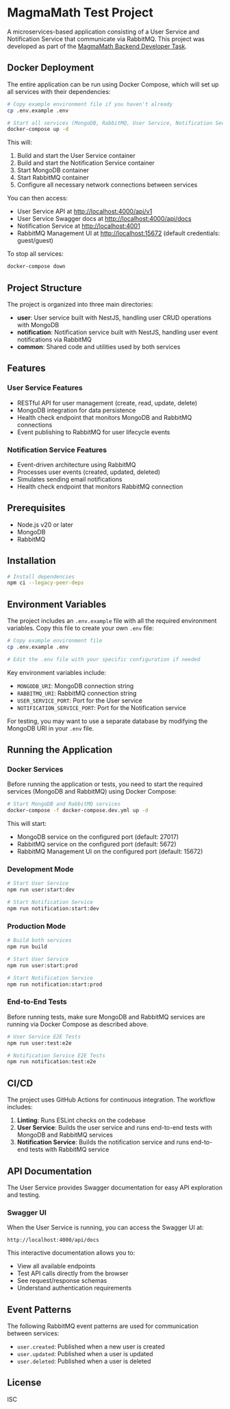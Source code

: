 # MagmaMath Test Project

A microservices-based application consisting of a User Service and Notification Service that communicate via RabbitMQ. This project was developed as part of the [MagmaMath Backend Developer Task](./task.md).

## Docker Deployment

The entire application can be run using Docker Compose, which will set up all services with their dependencies:

```bash
# Copy example environment file if you haven't already
cp .env.example .env

# Start all services (MongoDB, RabbitMQ, User Service, Notification Service)
docker-compose up -d
```

This will:

1. Build and start the User Service container
2. Build and start the Notification Service container
3. Start MongoDB container
4. Start RabbitMQ container
5. Configure all necessary network connections between services

You can then access:

- User Service API at [http://localhost:4000/api/v1](http://localhost:4000/api/v1)
- User Service Swagger docs at [http://localhost:4000/api/docs](http://localhost:4000/api/docs)
- Notification Service at [http://localhost:4001](http://localhost:4001)
- RabbitMQ Management UI at [http://localhost:15672](http://localhost:15672) (default credentials: guest/guest)

To stop all services:

```bash
docker-compose down
```

## Project Structure

The project is organized into three main directories:

- **user**: User service built with NestJS, handling user CRUD operations with MongoDB
- **notification**: Notification service built with NestJS, handling user event notifications via RabbitMQ
- **common**: Shared code and utilities used by both services

## Features

### User Service Features

- RESTful API for user management (create, read, update, delete)
- MongoDB integration for data persistence
- Health check endpoint that monitors MongoDB and RabbitMQ connections
- Event publishing to RabbitMQ for user lifecycle events

### Notification Service Features

- Event-driven architecture using RabbitMQ
- Processes user events (created, updated, deleted)
- Simulates sending email notifications
- Health check endpoint that monitors RabbitMQ connection

## Prerequisites

- Node.js v20 or later
- MongoDB
- RabbitMQ

## Installation

```bash
# Install dependencies
npm ci --legacy-peer-deps
```

## Environment Variables

The project includes an `.env.example` file with all the required environment variables. Copy this file to create your own `.env` file:

```bash
# Copy example environment file
cp .env.example .env

# Edit the .env file with your specific configuration if needed
```

Key environment variables include:

- `MONGODB_URI`: MongoDB connection string
- `RABBITMQ_URI`: RabbitMQ connection string
- `USER_SERVICE_PORT`: Port for the User service
- `NOTIFICATION_SERVICE_PORT`: Port for the Notification service

For testing, you may want to use a separate database by modifying the MongoDB URI in your `.env` file.

## Running the Application

### Docker Services

Before running the application or tests, you need to start the required services (MongoDB and RabbitMQ) using Docker Compose:

```bash
# Start MongoDB and RabbitMQ services
docker-compose -f docker-compose.dev.yml up -d
```

This will start:

- MongoDB service on the configured port (default: 27017)
- RabbitMQ service on the configured port (default: 5672)
- RabbitMQ Management UI on the configured port (default: 15672)

### Development Mode

```bash
# Start User Service
npm run user:start:dev

# Start Notification Service
npm run notification:start:dev
```

### Production Mode

```bash
# Build both services
npm run build

# Start User Service
npm run user:start:prod

# Start Notification Service
npm run notification:start:prod
```

### End-to-End Tests

Before running tests, make sure MongoDB and RabbitMQ services are running via Docker Compose as described above.

```bash
# User Service E2E Tests
npm run user:test:e2e

# Notification Service E2E Tests
npm run notification:test:e2e
```

## CI/CD

The project uses GitHub Actions for continuous integration. The workflow includes:

1. **Linting**: Runs ESLint checks on the codebase
2. **User Service**: Builds the user service and runs end-to-end tests with MongoDB and RabbitMQ services
3. **Notification Service**: Builds the notification service and runs end-to-end tests with RabbitMQ service

## API Documentation

The User Service provides Swagger documentation for easy API exploration and testing.

### Swagger UI

When the User Service is running, you can access the Swagger UI at:

```text
http://localhost:4000/api/docs
```

This interactive documentation allows you to:

- View all available endpoints
- Test API calls directly from the browser
- See request/response schemas
- Understand authentication requirements

## Event Patterns

The following RabbitMQ event patterns are used for communication between services:

- `user.created`: Published when a new user is created
- `user.updated`: Published when a user is updated
- `user.deleted`: Published when a user is deleted

## License

ISC
